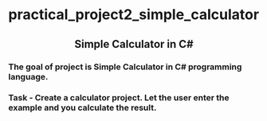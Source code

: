 # practical_project2_simple_calculator
## <center>Simple Calculator in C#</center>

### The goal of project is <itlic>Simple Calculator in C# programming language.</itlic>

### Task - Create a calculator project. Let the user enter the example and you calculate the result.

